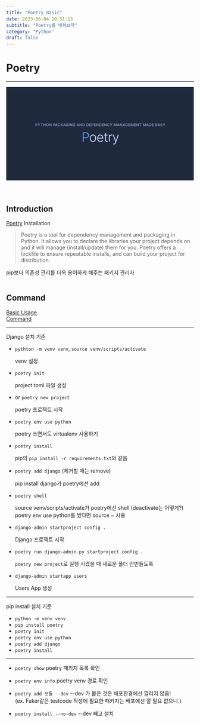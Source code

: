 ```yaml
---
title: "Poetry Basic"
date: 2023-06-04 10:51:13
subtitle: "Poetry를 배워보자"
category: "Python"
draft: false
---
```

# Poetry
<hr/>

![poetry](./poetry.png)

<br/>

## Introduction  

[Poetry](https://python-poetry.org/docs/) Installation  

> Poetry is a tool for dependency management and packaging in Python. It allows you to declare the libraries your project depends on and it will manage (install/update) them for you. Poetry offers a lockfile to ensure repeatable installs, and can build your project for distribution.

pip보다 의존성 관리를 더욱 용이하게 해주는 패키지 관리자  
<br/>

## Command

[Basic Usage](https://python-poetry.org/docs/basic-usage/)  
[Command](https://python-poetry.org/docs/cli/)

---

Django 설치 기준  

- `pythton -m venv venv`, `source venv/scripts/activate`
  
  venv 설정

- `poetry init`  
  
  project.toml 파일 생성

- or `poetry new project`

  poetry 프로젝트 시작

- `poetry env use python`
  
  poetry 쓰면서도 virtualenv 사용하기

- `poetry install`  
  
  pip의 `pip install -r requirements.txt`와 같음

- `poetry add django` (제거할 때는 remove)
  
  pip install django가 poetry에선 add

- `poetry shell`
  
  source venv/scripts/activate가 poetry에선 shell (deactivate는 어떻게?)
  poetry env use python를 썼다면 source ~ 사용

- `django-admin startproject config .`

  Django 프로젝트 시작

- `poetry run django-admin.py startproject config .`

  `poetry new project`로 실행 시켰을 때 새로운 폴더 안만들도록

- `django-admin startapp users`
  
  Users App 생성

--- 

pip install 설치 기준  

- `python -m venv venv`
- `pip install poetry`
- `poetry init`  
- `poetry env use python`  
- `poetry add django`
- `poetry install`  

---

- `poetry show`
  poetry 패키지 목록 확인

- `poetry env info`
  poetry venv 경로 확인

- `poetry add 모듈 --dev`
  --dev 가 붙은 것은 배포환경에선 깔리지 않음!  
  (ex. Faker같은 testcode 작성에 필요한 패키지는 배포에선 깔 필요 없으니.)

- `poetry install --no-dev`
  --dev 빼고 설치
